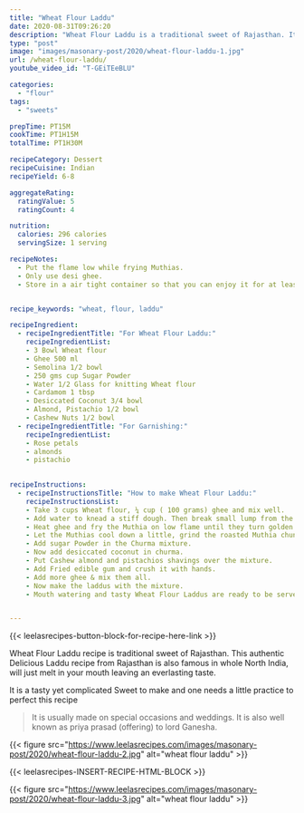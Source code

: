 ```yaml
---
title: "Wheat Flour Laddu"
date: 2020-08-31T09:26:20
description: "Wheat Flour Laddu is a traditional sweet of Rajasthan. It is usually made on special occasions and weddings."
type: "post"
image: "images/masonary-post/2020/wheat-flour-laddu-1.jpg"
url: /wheat-flour-laddu/
youtube_video_id: "T-GEiTEeBLU"

categories: 
  - "flour"
tags:
  - "sweets"

prepTime: PT15M
cookTime: PT1H15M
totalTime: PT1H30M

recipeCategory: Dessert
recipeCuisine: Indian
recipeYield: 6-8

aggregateRating:
  ratingValue: 5
  ratingCount: 4

nutrition:
  calories: 296 calories
  servingSize: 1 serving

recipeNotes: 
  - Put the flame low while frying Muthias.
  - Only use desi ghee.
  - Store in a air tight container so that you can enjoy it for at least 1 month. 


recipe_keywords: "wheat, flour, laddu"

recipeIngredient:
  - recipeIngredientTitle: "For Wheat Flour Laddu:"
    recipeIngredientList: 
    - 3 Bowl Wheat flour
    - Ghee 500 ml 
    - Semolina 1/2 bowl
    - 250 gms cup Sugar Powder
    - Water 1/2 Glass for knitting Wheat flour
    - Cardamom 1 tbsp
    - Desiccated Coconut 3/4 bowl
    - Almond, Pistachio 1/2 bowl
    - Cashew Nuts 1/2 bowl
  - recipeIngredientTitle: "For Garnishing:"
    recipeIngredientList: 
    - Rose petals
    - almonds
    - pistachio
    

recipeInstructions:
  - recipeInstructionsTitle: "How to make Wheat Flour Laddu:"
    recipeInstructionsList:
    - Take 3 cups Wheat flour, ¼ cup ( 100 grams) ghee and mix well. 
    - Add water to knead a stiff dough. Then break small lump from the kneaded wheat dough, bind it and press gently to give Muthia shape. 
    - Heat ghee and fry the Muthia on low flame until they turn golden brown in color.
    - Let the Muthias cool down a little, grind the roasted Muthia chunks to prepare a grainy textured mixture.
    - Add sugar Powder in the Churma mixture.
    - Now add desiccated coconut in churma.
    - Put Cashew almond and pistachios shavings over the mixture.
    - Add Fried edible gum and crush it with hands.
    - Add more ghee & mix them all.
    - Now make the laddus with the mixture.
    - Mouth watering and tasty Wheat Flour Laddus are ready to be served.


---
```


{{< leelasrecipes-button-block-for-recipe-here-link >}}

Wheat Flour Laddu recipe is traditional sweet of Rajasthan. This authentic Delicious Laddu recipe from Rajasthan is also famous in whole North India, will just melt in your mouth leaving an everlasting taste. 

It is a tasty yet complicated Sweet to make and one needs a little practice to perfect this recipe 

> It is usually made on special occasions and weddings. It is also well known as priya prasad (offering) to lord Ganesha.


{{< figure src="https://www.leelasrecipes.com/images/masonary-post/2020/wheat-flour-laddu-2.jpg" alt="wheat flour laddu" >}}


{{< leelasrecipes-INSERT-RECIPE-HTML-BLOCK >}}

{{< figure src="https://www.leelasrecipes.com/images/masonary-post/2020/wheat-flour-laddu-3.jpg" alt="wheat flour laddu" >}}


